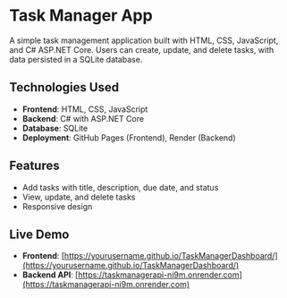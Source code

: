 # Task Manager App

A simple task management application built with HTML, CSS, JavaScript, and C# ASP.NET Core. Users can create, update, and delete tasks, with data persisted in a SQLite database.

## Technologies Used
- **Frontend**: HTML, CSS, JavaScript
- **Backend**: C# with ASP.NET Core
- **Database**: SQLite
- **Deployment**: GitHub Pages (Frontend), Render (Backend)

## Features
- Add tasks with title, description, due date, and status
- View, update, and delete tasks
- Responsive design

## Live Demo
- **Frontend**: [https://yourusername.github.io/TaskManagerDashboard/](https://yourusername.github.io/TaskManagerDashboard/)
- **Backend API**: [https://taskmanagerapi-ni9m.onrender.com](https://taskmanagerapi-ni9m.onrender.com)
